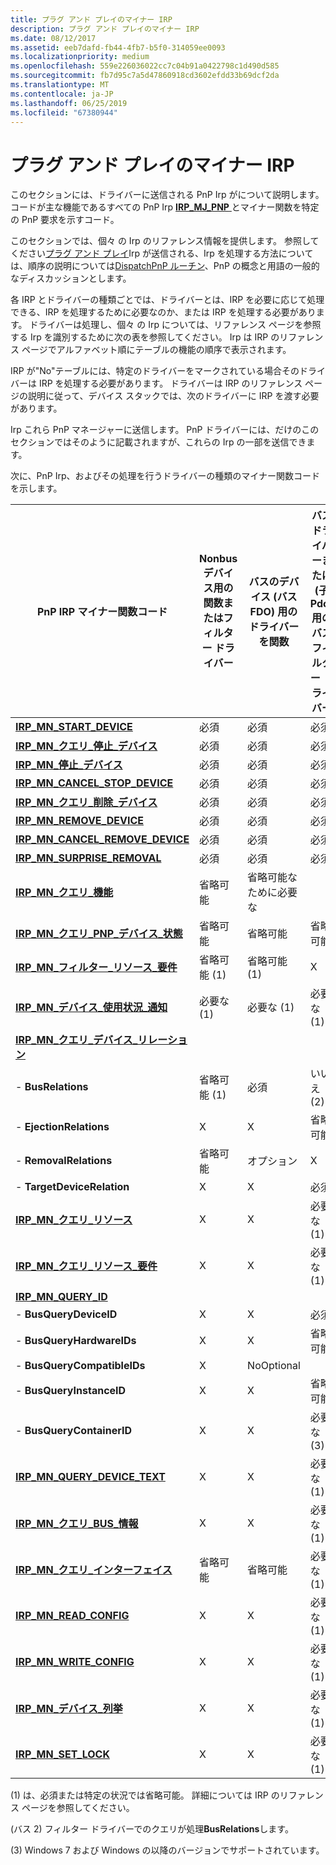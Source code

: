 ```yaml
---
title: プラグ アンド プレイのマイナー IRP
description: プラグ アンド プレイのマイナー IRP
ms.date: 08/12/2017
ms.assetid: eeb7dafd-fb44-4fb7-b5f0-314059ee0093
ms.localizationpriority: medium
ms.openlocfilehash: 559e226036022cc7c04b91a0422798c1d490d585
ms.sourcegitcommit: fb7d95c7a5d47860918cd3602efdd33b69dcf2da
ms.translationtype: MT
ms.contentlocale: ja-JP
ms.lasthandoff: 06/25/2019
ms.locfileid: "67380944"
---
```

# <a name="plug-and-play-minor-irps"></a>プラグ アンド プレイのマイナー IRP





このセクションには、ドライバーに送信される PnP Irp がについて説明します。 コードが主な機能であるすべての PnP Irp [ **IRP\_MJ\_PNP** ](irp-mj-pnp.md)とマイナー関数を特定の PnP 要求を示すコード。

このセクションでは、個々 の Irp のリファレンス情報を提供します。 参照してください[プラグ アンド プレイ](https://docs.microsoft.com/windows-hardware/drivers/kernel/implementing-plug-and-play)Irp が送信される、Irp を処理する方法については、順序の説明については[DispatchPnP ルーチン](https://docs.microsoft.com/windows-hardware/drivers/kernel/dispatchpnp-routines)、PnP の概念と用語の一般的なディスカッションとします。

各 IRP とドライバーの種類ごとでは、ドライバーとは、IRP を必要に応じて処理できる、IRP を処理するために必要なのか、または IRP を処理する必要があります。 ドライバーは処理し、個々 の Irp については、リファレンス ページを参照する Irp を識別するために次の表を参照してください。 Irp は IRP のリファレンス ページでアルファベット順にテーブルの機能の順序で表示されます。

IRP が"No"テーブルには、特定のドライバーをマークされている場合そのドライバーは IRP を処理する必要があります。 ドライバーは IRP のリファレンス ページの説明に従って、デバイス スタックでは、次のドライバーに IRP を渡す必要があります。

Irp これら PnP マネージャーに送信します。 PnP ドライバーには、だけのこのセクションではそのように記載されますが、これらの Irp の一部を送信できます。

次に、PnP Irp、およびその処理を行うドライバーの種類のマイナー関数コードを示します。


|                              PnP IRP マイナー関数コード                              | Nonbus デバイス用の関数またはフィルター ドライバー | バスのデバイス (バス FDO) 用のドライバーを関数 | バス ドライバーまたは (子 Pdo) 用のバス フィルター ドライバー |
|---------------------------------------------------------------------------------------|---------------------------------------------|----------------------------------------------|--------------------------------------------------|
|                 [**IRP\_MN\_START\_DEVICE**](irp-mn-start-device.md)                  |                  必須                   |                   必須                   |                     必須                     |
|            [**IRP\_MN\_クエリ\_停止\_デバイス**](irp-mn-query-stop-device.md)            |                  必須                   |                   必須                   |                     必須                     |
|                  [**IRP\_MN\_停止\_デバイス**](irp-mn-stop-device.md)                   |                  必須                   |                   必須                   |                     必須                     |
|           [**IRP\_MN\_CANCEL\_STOP\_DEVICE**](irp-mn-cancel-stop-device.md)           |                  必須                   |                   必須                   |                     必須                     |
|          [**IRP\_MN\_クエリ\_削除\_デバイス**](irp-mn-query-remove-device.md)          |                  必須                   |                   必須                   |                     必須                     |
|                [**IRP\_MN\_REMOVE\_DEVICE**](irp-mn-remove-device.md)                 |                  必須                   |                   必須                   |                     必須                     |
|         [**IRP\_MN\_CANCEL\_REMOVE\_DEVICE**](irp-mn-cancel-remove-device.md)         |                  必須                   |                   必須                   |                     必須                     |
|             [**IRP\_MN\_SURPRISE\_REMOVAL**](irp-mn-surprise-removal.md)              |                  必須                   |                   必須                   |                     必須                     |
|           [**IRP\_MN\_クエリ\_機能**](irp-mn-query-capabilities.md)            |                  省略可能                   |              省略可能なために必要な               |                                                  |
|      [**IRP\_MN\_クエリ\_PNP\_デバイス\_状態**](irp-mn-query-pnp-device-state.md)       |                  省略可能                   |                   省略可能                   |                     省略可能                     |
| [**IRP\_MN\_フィルター\_リソース\_要件**](irp-mn-filter-resource-requirements.md) |                省略可能 (1)                 |                 省略可能 (1)                 |                        X                        |
|    [**IRP\_MN\_デバイス\_使用状況\_通知**](irp-mn-device-usage-notification.md)    |                必要な (1)                 |                 必要な (1)                 |                   必要な (1)                   |
|       [**IRP\_MN\_クエリ\_デバイス\_リレーション**](irp-mn-query-device-relations.md)       |                                             |                                              |                                                  |
|                                 -   **BusRelations**                                  |                省略可能 (1)                 |                   必須                   |                      いいえ (2)                      |
|                               -   **EjectionRelations**                               |                     X                      |                      X                      |                     省略可能                     |
|                               -   **RemovalRelations**                                |                  省略可能                   |                   オプション                   |                        X                        |
|                             -   **TargetDeviceRelation**                              |                     X                      |                      X                      |                     必須                     |
|              [**IRP\_MN\_クエリ\_リソース**](irp-mn-query-resources.md)               |                     X                      |                      X                      |                   必要な (1)                   |
|  [**IRP\_MN\_クエリ\_リソース\_要件**](irp-mn-query-resource-requirements.md)  |                     X                      |                      X                      |                   必要な (1)                   |
|                     [**IRP\_MN\_QUERY\_ID**](irp-mn-query-id.md)                      |                                             |                                              |                                                  |
|                               -   **BusQueryDeviceID**                                |                     X                      |                      X                      |                     必須                     |
|                              -   **BusQueryHardwareIDs**                              |                     X                      |                      X                      |                     省略可能                     |
|                             -   **BusQueryCompatibleIDs**                             |                     X                      |                  NoOptional                  |                                                  |
|                              -   **BusQueryInstanceID**                               |                     X                      |                      X                      |                     省略可能                     |
|                              -   **BusQueryContainerID**                              |                     X                      |                      X                      |                   必要な (3)                   |
|            [**IRP\_MN\_QUERY\_DEVICE\_TEXT**](irp-mn-query-device-text.md)            |                     X                      |                      X                      |                   必要な (1)                   |
|        [**IRP\_MN\_クエリ\_BUS\_情報**](irp-mn-query-bus-information.md)        |                     X                      |                      X                      |                   必要な (1)                   |
|              [**IRP\_MN\_クエリ\_インターフェイス**](irp-mn-query-interface.md)               |                  省略可能                   |                   省略可能                   |                   必要な (1)                   |
|                  [**IRP\_MN\_READ\_CONFIG**](irp-mn-read-config.md)                   |                     X                      |                      X                      |                   必要な (1)                   |
|                 [**IRP\_MN\_WRITE\_CONFIG**](irp-mn-write-config.md)                  |                     X                      |                      X                      |                   必要な (1)                   |
|            [**IRP\_MN\_デバイス\_列挙**](irp-mn-device-enumerated.md)             |                     X                      |                      X                      |                   必要な (1)                   |
|                     [**IRP\_MN\_SET\_LOCK**](irp-mn-set-lock.md)                      |                     X                      |                      X                      |                   必要な (1)                   |

(1) は、必須または特定の状況では省略可能。 詳細については IRP のリファレンス ページを参照してください。

(バス 2) フィルター ドライバーでのクエリが処理**BusRelations**します。

(3) Windows 7 および Windows の以降のバージョンでサポートされています。










